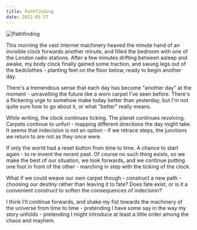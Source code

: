 ```yaml
---
title: Pathfinding
date: 2021-05-17
---
```


![Pathfinding](https://source.unsplash.com/03UCoidYvXw/1600x900)


This morning the vast internet machinery heaved the minute hand of an invisible clock forwards another minute, and filled the bedroom with one of the London radio stations. After a few minutes drifting between asleep and awake, my body clock finally gained some traction, and swung legs out of the bedclothes - planting feet on the floor below, ready to begin another day.


There's a tremendous sense that each day has become "another day" at the moment - unravelling the future like a worn carpet I've seen before. There's a flickering urge to somehow make today better than yesterday, but I'm not quite sure how to go about it, or what "better" really means.


While writing, the clock continues ticking. The planet continues revolving. Carpets continue to unfurl - mapping different directions the day might take. It seems that indecision is not an option - if we retrace steps, the junctions we return to are not as they once were.


If only the world had a reset button from time to time. A chance to start again - to re-invent the recent past. Of course no such thing exists, so we make the best of our situation, we look forwards, and we continue putting one foot in front of the other - marching in step with the ticking of the clock.


What if we could weave our own carpet though - construct a new path - choosing our destiny rather than leaving it to fate? Does fate exist, or is it a convenient construct to soften the consequences of indecision?


I think I'll continue forwards, and shake my fist towards the machinery of the universe from time to time - pretending I have some say in the way my story unfolds - pretending I might introduce at least a little order among the chaos and mayhem.

